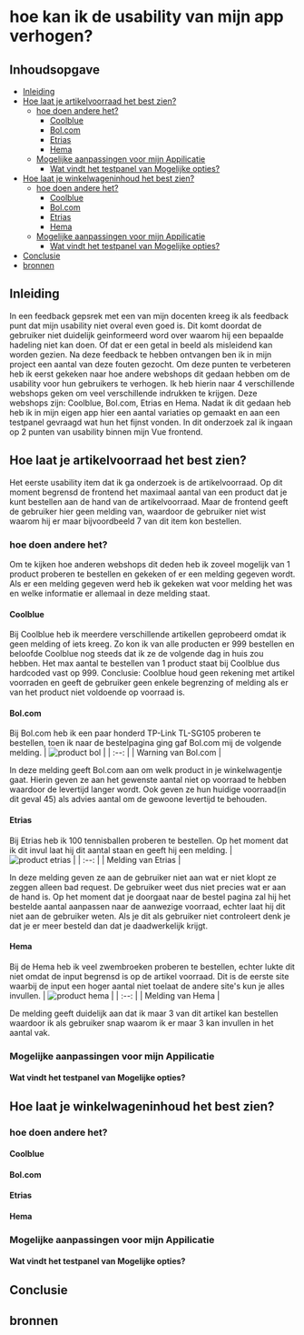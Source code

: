 # hoe kan ik de usability van mijn app verhogen?
## Inhoudsopgave

- [Inleiding](#inleiding)
- [Hoe laat je artikelvoorraad het best zien?](#hoe-laat-je-artikelvoorraad-het-best-zien)
  * [hoe doen andere het?](#hoe-doen-andere-het)
    + [Coolblue](#coolblue)
    + [Bol.com](#bolcom)
    + [Etrias](#etrias)
    + [Hema](#hema)
  * [Mogelijke aanpassingen voor mijn Appilicatie](#mogelijke-aanpassingen-voor-mijn-appilicatie)
    + [Wat vindt het testpanel van Mogelijke opties?](#wat-vindt-het-testpanel-van-mogelijke-opties)
- [Hoe laat je winkelwageninhoud het best zien?](#hoe-laat-je-winkelwageninhoud-het-best-zien)
  * [hoe doen andere het?](#hoe-doen-andere-het-1)
    + [Coolblue](#coolblue-1)
    + [Bol.com](#bolcom-1)
    + [Etrias](#etrias-1)
    + [Hema](#hema-1)
  * [Mogelijke aanpassingen voor mijn Appilicatie](#mogelijke-aanpassingen-voor-mijn-appilicatie-1)
    + [Wat vindt het testpanel van Mogelijke opties?](#wat-vindt-het-testpanel-van-mogelijke-opties-1)
- [Conclusie](#conclusie)
- [bronnen](#bronnen)

## Inleiding
In een feedback gepsrek met een van mijn docenten kreeg ik als feedback punt dat mijn usability niet overal even goed is.
Dit komt doordat de gebruiker niet duidelijk geinformeerd word over waarom hij een bepaalde hadeling niet kan doen.
Of dat er een getal in beeld als misleidend kan worden gezien. Na deze feedback te hebben ontvangen ben ik in mijn project een aantal van deze fouten gezocht.
Om deze punten te verbeteren heb ik eerst gekeken naar hoe andere webshops dit gedaan hebben om de usability voor hun gebruikers te verhogen.
Ik heb hierin naar 4 verschillende webshops geken om veel verschillende indrukken te krijgen. Deze webshops zijn: Coolblue, Bol.com, Etrias en Hema.
Nadat ik dit gedaan heb heb ik in mijn eigen app hier een aantal variaties op gemaakt en aan een testpanel gevraagd wat hun het fijnst vonden.
In dit onderzoek zal ik ingaan op 2 punten van usability binnen mijn Vue frontend.

## Hoe laat je artikelvoorraad het best zien?  
Het eerste usability item dat ik ga onderzoek is de artikelvoorraad.
Op dit moment begrensd de frontend het maximaal aantal van een product dat je kunt bestellen aan de hand van de artikelvoorraad.
Maar de frontend geeft de gebruiker hier geen melding van, waardoor de gebruiker niet wist waarom hij er maar bijvoordbeeld 7 van dit item kon bestellen.

### hoe doen andere het?
Om te kijken hoe anderen webshops dit deden heb ik zoveel mogelijk van 1 product proberen te bestellen en gekeken of er een melding gegeven wordt.
Als er een melding gegeven werd heb ik gekeken wat voor melding het was en welke informatie er allemaal in deze melding staat.

#### Coolblue
Bij Coolblue heb ik meerdere verschillende artikellen geprobeerd omdat ik geen melding of iets kreeg.
Zo kon ik van alle producten er 999 bestellen en beloofde Coolblue nog steeds dat ik ze de volgende dag in huis zou hebben.
Het max aantal te bestellen van 1 product staat bij Coolblue dus hardcoded vast op 999.
Conclusie: Coolblue houd geen rekening met artikel voorraden en geeft de gebruiker geen enkele begrenzing of melding als er van het product niet voldoende op voorraad is.

#### Bol.com
Bij Bol.com heb ik een paar honderd TP-Link TL-SG105 proberen te bestellen, toen ik naar de bestelpagina ging gaf Bol.com mij de volgende melding.
| ![product bol](https://user-images.githubusercontent.com/84378377/171406511-a852b4a5-7724-46d8-acbf-f502294ce21c.png) |
| :--: |
| Warning van Bol.com |

In deze melding geeft Bol.com aan om welk product in je winkelwagentje gaat.
Hierin geven ze aan het gewenste aantal niet op voorraad te hebben waardoor de levertijd langer wordt. Ook geven ze hun huidige voorraad(in dit geval 45) als advies aantal om de gewoone levertijd te behouden.

#### Etrias
Bij Etrias heb ik 100 tennisballen proberen te bestellen. Op het moment dat ik dit invul laat hij dit aantal staan en geeft hij een melding.
| ![product etrias](https://user-images.githubusercontent.com/84378377/171806678-ea9321a2-2e09-439e-aa58-0cf36b62351a.png) |
| :--: |
| Melding van Etrias |

In deze melding geven ze aan de gebruiker niet aan wat er niet klopt ze zeggen alleen bad request. De gebruiker weet dus niet precies wat er aan de hand is.
Op het moment dat je doorgaat naar de bestel pagina zal hij het bestelde aantal aanpassen naar de aanwezige voorraad, echter laat hij dit niet aan de gebruiker weten.
Als je dit als gebruiker niet controleert denk je dat je er meer besteld dan dat je daadwerkelijk krijgt.

#### Hema  
Bij de Hema heb ik veel zwembroeken proberen te bestellen, echter lukte dit niet omdat de input begrensd is op de artikel voorraad.
Dit is de eerste site waarbij de input een hoger aantal niet toelaat de andere site's kun je alles invullen.
| ![product hema](https://user-images.githubusercontent.com/84378377/171809187-60ffd5d7-0b49-4938-8a6f-8da246b8033e.png) |
| :--: |
| Melding van Hema |

De melding geeft duidelijk aan dat ik maar 3 van dit artikel kan bestellen waardoor ik als gebruiker snap waarom ik er maar 3 kan invullen in het aantal vak.

### Mogelijke aanpassingen voor mijn Appilicatie

#### Wat vindt het testpanel van Mogelijke opties?
## Hoe laat je winkelwageninhoud het best zien?
### hoe doen andere het?
#### Coolblue
#### Bol.com
#### Etrias
#### Hema
### Mogelijke aanpassingen voor mijn Appilicatie
#### Wat vindt het testpanel van Mogelijke opties?
## Conclusie
## bronnen

